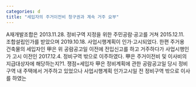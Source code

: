 ```yaml
---
categories: d
title: "세입자의 주거이전비 청구권과 계속 거주 요부"
---
```

A재개발조합은 2013.11.28. 정비구역 지정을 위한 주민공람·공고를 거쳐 2015.12.11. 조합설립인가를 받았으며 2019.10.18. 사업시행계획이 인가·고시되었다. 한편 주거용 건축물의 세입자인 甲은 위 공람공고일 이전에 전입신고를 하고 거주하다가 사업시행인가 고시 이전인 2017.12.4. 정비구역 밖으로 이주하였다. 甲은 주거이전비 및 이사비의 지급대상자에 해당하는지?1. 쟁점=세입자 甲은 정비계획에 관한 공람공고일 당시 정비구역 내 주택에서 거주하고 있었으나 사업시행계획 인가고시일 전 정비구역 밖으로 이사를 하였는
